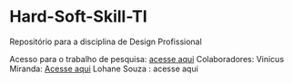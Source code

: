 # Hard-Soft-Skill-TI
Repositório para a disciplina de Design Profissional

Acesso para o trabalho de pesquisa: [acesse aqui](https://www.canva.com/pt_br/)
Colaboradores: Vinicus Miranda: [Acesse aqui](https://github.com/Vini01-dev)
Lohane Souza : acesse aqui 
